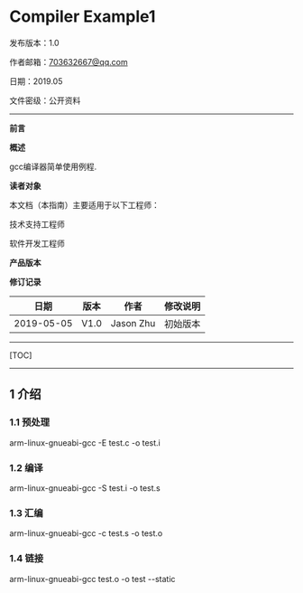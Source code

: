 # Compiler Example1

发布版本：1.0

作者邮箱：703632667@qq.com

日期：2019.05

文件密级：公开资料

------

**前言**

**概述**

gcc编译器简单使用例程.

**读者对象**

本文档（本指南）主要适用于以下工程师：

技术支持工程师

软件开发工程师

**产品版本**

**修订记录**

| **日期**   | **版本** | **作者**  | **修改说明** |
| ---------- | -------- | --------- | ------------ |
| 2019-05-05 | V1.0     | Jason Zhu | 初始版本     |

------

[TOC]

------

## 1 介绍

### 1.1 预处理

arm-linux-gnueabi-gcc -E test.c -o test.i

### 1.2 编译

arm-linux-gnueabi-gcc -S test.i -o test.s

### 1.3 汇编

arm-linux-gnueabi-gcc -c test.s -o test.o

### 1.4 链接

arm-linux-gnueabi-gcc test.o -o test --static

